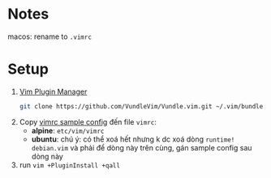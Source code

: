# Notes
macos: rename to `.vimrc`

# Setup
1. [Vim Plugin Manager](https://github.com/VundleVim/Vundle.vim)
    ```bash
    git clone https://github.com/VundleVim/Vundle.vim.git ~/.vim/bundle/Vundle.vim
    ```
2. Copy [vimrc sample config](dotfiles/vimrc.md) đến file `vimrc`:
    - **alpine**: `etc/vim/vimrc`
    - **ubuntu**: chú ý: có thể xoá hết nhưng k dc xoá dòng `runtime! debian.vim` và phải để dòng này trên cùng, gán sample config sau dòng này
3. run `vim +PluginInstall +qall`